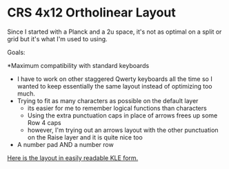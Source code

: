 # CRS 4x12 Ortholinear Layout

Since I started with a Planck and a 2u space, it's not as optimal on a split or grid but it's what I'm used to using.

Goals:

*Maximum compatibility with standard keyboards
  * I have to work on other staggered Qwerty keyboards all the time so I wanted to keep essentially the same layout instead of optimizing too much.
* Trying to fit as many characters as possible on the default layer
  * its easier for me to remember logical functions than characters
  * Using the extra punctuation caps in place of arrows frees up some Row 4 caps
  * however, I'm trying out an arrows layout with the other punctuation on the Raise layer and it is quite nice too
* A number pad AND a number row

[Here is the layout in easily readable KLE form.](http://www.keyboard-layout-editor.com/#/gists/c6c0ac051b2b118a34ef84ebadab54c7)
